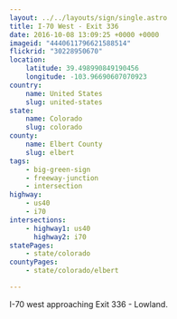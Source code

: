 ```yaml
---
layout: ../../layouts/sign/single.astro
title: I-70 West - Exit 336
date: 2016-10-08 13:09:25 +0000 +0000
imageid: "4440611796621588514"
flickrid: "30228950670"
location:
    latitude: 39.498990849190456
    longitude: -103.96690607070923
country:
    name: United States
    slug: united-states
state:
    name: Colorado
    slug: colorado
county:
    name: Elbert County
    slug: elbert
tags:
    - big-green-sign
    - freeway-junction
    - intersection
highway:
    - us40
    - i70
intersections:
    - highway1: us40
      highway2: i70
statePages:
    - state/colorado
countyPages:
    - state/colorado/elbert

---
```

I-70 west approaching Exit 336 - Lowland.